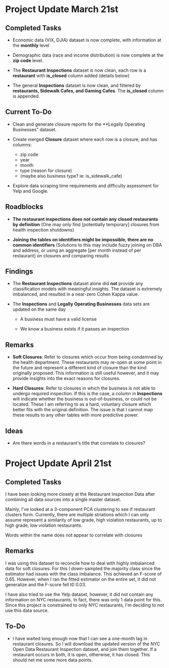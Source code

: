 # Project Update March 21st

## Completed Tasks

- Economic data (VIX, DJIA) dataset is now complete, with information at the **monthly** level

- Demographic data (race and income distribution) is now complete at the **zip code** level.

- The **Restaurant Inspections** dataset is now clean, each row is a **restaurant** with **is_closed**
column added (details below)

- The general **Inspections** dataset is now clean, and filtered by **restaurants, Sidewalk Cafes, and
Gaming Cafes**. The **is_closed** column is appended.

## Current To-Do

- Clean and generate closure reports for the **Legally Operating Businesses" dataset.

- Create merged **Closure** dataset where each row is a closure, and has columns:

    - zip code
    - year
    - month
    - type (reason for closure)
    - (maybe also business type? ie: is_sidewalk_cafe)

- Explore data scraping time requirements and difficulty assessment for Yelp and Google.

## Roadblocks

- **The restaurant inspections does not contain any closed restaurants by definition** (One may
only find [potentially temporary] closures from health inspection shutdowns)

- **Joining the tables on identifiers might be impossible, there are no common identifiers** (Solutions
to this may include fuzzy joining on DBA and address, or using an aggregate [per month instead of per
restaurant] on closures and comparing results

## Findings

- The **Restaurant Inspections** dataset alone did **not** provide any classification models with
meaningful insights. The dataset is extremely imbalanced, and resulted in a near-zero Cohen Kappa value.

- The **Inspections** and **Legally Operating Businesses** data sets are updated on the same day

    - A business must have a valid license

    - We know a business exists if it passes an inspection

## Remarks

- **Soft Closures**: Refer to closures which occur from being condemned by the health department. These
restaurants may re-open at some point in the future and represent a different kind of closure than the
kind originally proposed. This information is still useful however, and it may provide insights into
the exact reasons for closures.

- **Hard Closures**: Refer to closures in which the business is not able to undergo required inspection.
If this is the case, a column in **Inspections** will indicate whether the business is out-of-business,
or could not be located. These I am referring to as a hard, voluntary closure which better fits with
the original definition. The issue is that I cannot map these results to any other tables with more
predictive power.

## Ideas

- Are there words in a restaurant's title that correlate to closures?

# Project Update April 21st

## Completed Tasks

I have been looking more closely at the Restaurant Inspection Data after combining all data sources into
a single master dataset.

Mainly, I've looked at a 3-component PCA clustering to see if restaurant clusters form. Currently, there
are multiple striations which I can only assume represent a similarity of low grade, high violation
restaurants, up to high grade, low violation restaurants.


Words within the name does not appear to correlate with closures

## Remarks

I was using this dataset to reconcile how to deal with highly imbalanced data for soft closures. For this
I down-sampled the majority class since the estimator had issues with the class imbalance. This achieved an
F-score of 0.65. However, when I ran the fitted estimator on the entire set, it did not generalize and the
F-score fell t0 0.03.


I have also tried to use the Yelp dataset, however, it did not contain any information on NYC restaurants.
In fact, there was only 1 data point for this. Since this project is constrained to only NYC restaurants,
I'm deciding to not use this data source.


## To-Do

* I have waited long enough now that I can see a one-month lag in restaurant closures. So I will download the
updated version of the NYC Open Data Restaurant Inspection dataset, and join them together. If a restaurant
occurs in both, it is open, otherwise, it has closed. This should net me some more data points.
